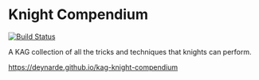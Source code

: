 # Knight Compendium

[![Build Status](https://api.travis-ci.org/deynarde/kag-knight-compendium.svg)](https://travis-ci.org/deynarde/kag-knight-compendium)

A KAG collection of all the tricks and techniques that knights can perform.

https://deynarde.github.io/kag-knight-compendium
